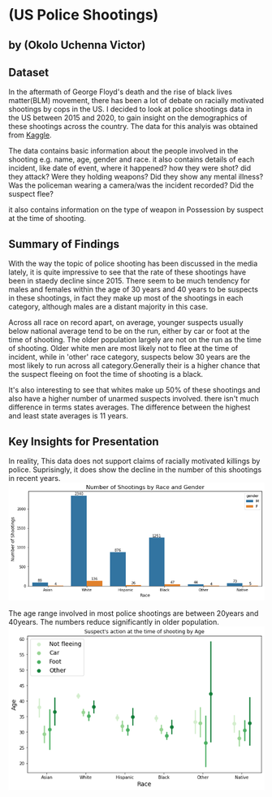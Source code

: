 # (US Police Shootings)
## by (Okolo Uchenna Victor)


## Dataset

In the aftermath of George Floyd's death and the rise of black lives matter(BLM) movement, there has been a lot of debate on racially motivated shootings by cops in the US. I decided to look at police shootings data in the US between 2015 and 2020, to gain insight on the demographics of these shootings across the country.
The data for this analyis was obtained from [Kaggle](https://www.kaggle.com/datasets/ahsen1330/us-police-shootings).

The data contains basic information about the people involved in the shooting e.g. name, age, gender and race. it also contains details of each incident, like date of event, where it happened? how they were shot? did they attack? Were they holding weapons? Did they show any mental illness? Was the policeman wearing a camera/was the incident recorded? Did the suspect flee?


it also contains information on the type of weapon in Possession by suspect at the time of shooting.


## Summary of Findings

With the way the topic of police shooting has been discussed in the media lately, it is quite impressive to see that the rate of these shootings have been in staedy decline since 2015. There seem to be much tendency for males and females within the age of 30 years and 40 years to be suspects in these shootings, in fact they make up most of the shootings in each category, although males are a distant majority in this case.

Across all race on record apart, on average, younger suspects usually below national average tend to be on the run, either by car or foot at the time of shooting. The older population largely are not on the run as the time of shooting. Older white men are most likely not to flee at the time of incident, while in 'other' race category, suspects below 30 years are the most likely to run across all category.Generally their is a higher chance that the suspect fleeing on foot the time of shooting is a black.

It's also interesting to see that whites make up 50% of these shootings and also have a higher number of unarmed suspects involved. there isn't much difference in terms states averages. The difference between the highest and least state averages is 11 years.


## Key Insights for Presentation

In reality, This data does not support claims of racially motivated killings by police. Suprisingly, it does show the decline in the number of this shootings in recent years.
<img src="images/race_shootings.png" alt="">


The age range involved in most police shootings are between 20years and 40years. The numbers reduce significantly in older population.
<img src="images/suspects_age.png" alt="">












